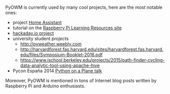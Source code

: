 PyOWM is currently used by many cool projects, here are the most notable ones:

  - project [Home Assistant](https://home-assistant.io/)
  - tutorial on the [Raspberry Pi Learning Resources site](https://www.raspberrypi.org/learning/microbit-meteorologist/)
  - [hackaday.io project](https://hackaday.io/project/11064/log/37024-weather-forecast)
  - university student projects
     - http://pyweather.weebly.com
     - http://harvardforest.fas.harvard.edu/sites/harvardforest.fas.harvard.edu/files/Symposium-Booklet-2016.pdf
     - https://www.ischool.berkeley.edu/projects/2015/path-finder-cycling-data-analytic-tool-using-apache-hive
  - Pycon España 2014 [Python on a Plane talk](http://2014.es.pycon.org/static/talks/Python%20on%20a%20plane%20-%20David%20Arcos.pdf)

Moreover, PyOWM is mentioned in tons of Internet blog posts written by Raspberry Pi and Arduino enthusiasts.
